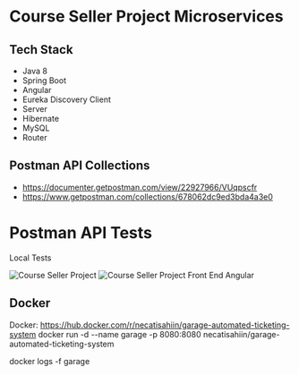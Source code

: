 # Course Seller Project Microservices

## Tech Stack

- Java 8
- Spring Boot
- Angular
- Eureka Discovery Client
- Server
- Hibernate
- MySQL
- Router


## Postman API Collections
- https://documenter.getpostman.com/view/22927966/VUqpscfr
- https://www.getpostman.com/collections/678062dc9ed3bda4a3e0

# Postman API Tests

Local Tests

![Course Seller Project](https://user-images.githubusercontent.com/17224549/186480510-681a8b31-009d-4658-821d-59f7684d5124.gif)
![Course Seller Project Front End Angular](https://user-images.githubusercontent.com/17224549/186480522-8d23f81e-b661-4c5f-bf47-68d9dff6c881.gif)






## Docker

Docker: https://hub.docker.com/r/necatisahiin/garage-automated-ticketing-system
docker run -d --name garage -p 8080:8080 necatisahiin/garage-automated-ticketing-system

docker logs -f garage


```

